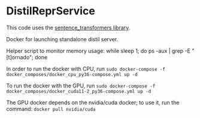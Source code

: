 # DistilReprService

This code uses the [sentence_transformers library](https://github.com/UKPLab/sentence-transformers).


Docker for launching standalone distil server.

Helper script to monitor memory usage:
while sleep 1; do ps -aux | grep -E "[t]ornado"; done


In order to run the docker with CPU, run `sudo docker-compose -f docker_composes/docker_cpu_py36-compose.yml up -d`

To run the docker with the GPU, run `sudo docker-compose -f docker_composes/docker_cuda11-2_py36-compose.yml up -d`

The GPU docker depends on the nvidia/cuda docker; to use it, run the command:
`docker pull nvidia/cuda`
